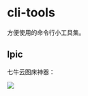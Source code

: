 # cli-tools

方便使用的命令行小工具集。

## lpic

七牛云图床神器：

![](https://github.com/jlice/cli-tools/raw/master/assets/lpic.gif)

